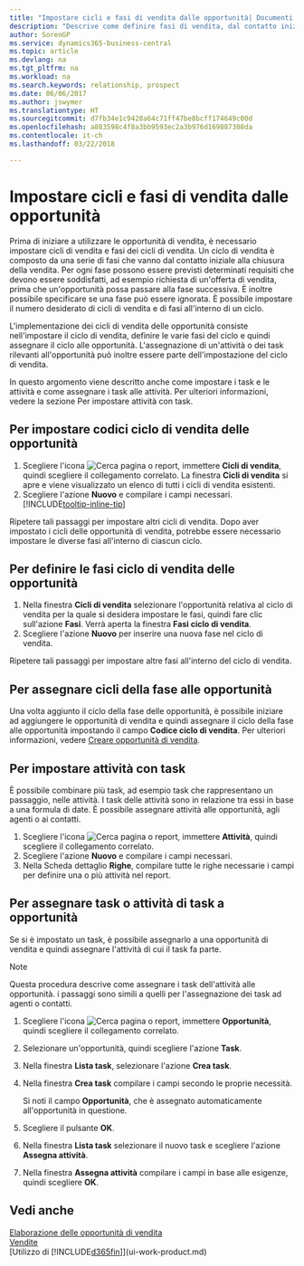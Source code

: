 ```yaml
---
title: "Impostare cicli e fasi di vendita dalle opportunità| Documenti Microsoft"
description: "Descrive come definire fasi di vendita, dal contatto iniziale alla chiusura, per creare un ciclo di vendita e assegnarlo alle opportunità in Business Central."
author: SorenGP
ms.service: dynamics365-business-central
ms.topic: article
ms.devlang: na
ms.tgt_pltfrm: na
ms.workload: na
ms.search.keywords: relationship, prospect
ms.date: 06/06/2017
ms.author: jswymer
ms.translationtype: HT
ms.sourcegitcommit: d7fb34e1c9428a64c71ff47be8bcff174649c00d
ms.openlocfilehash: a883598c4f8a3bb9593ec2a3b976d169887308da
ms.contentlocale: it-ch
ms.lasthandoff: 03/22/2018

---
```

# <a name="set-up-opportunity-sales-cycles-and-cycle-stages"></a>Impostare cicli e fasi di vendita dalle opportunità
Prima di iniziare a utilizzare le opportunità di vendita, è necessario impostare cicli di vendita e fasi dei cicli di vendita. Un ciclo di vendita è composto da una serie di fasi che vanno dal contatto iniziale alla chiusura della vendita. Per ogni fase possono essere previsti determinati requisiti che devono essere soddisfatti, ad esempio richiesta di un'offerta di vendita, prima che un'opportunità possa passare alla fase successiva. È inoltre possibile specificare se una fase può essere ignorata. È possibile impostare il numero desiderato di cicli di vendita e di fasi all'interno di un ciclo.

L'implementazione dei cicli di vendita delle opportunità consiste nell'impostare il ciclo di vendita, definire le varie fasi del ciclo e quindi assegnare il ciclo alle opportunità. L'assegnazione di un'attività o dei task rilevanti all'opportunità può inoltre essere parte dell'impostazione del ciclo di vendita.

In questo argomento viene descritto anche come impostare i task e le attività e come assegnare i task alle attività. Per ulteriori informazioni, vedere la sezione Per impostare attività con task.

## <a name="to-set-up-opportunity-sales-cycle-codes"></a>Per impostare codici ciclo di vendita delle opportunità
1. Scegliere l'icona ![Cerca pagina o report](media/ui-search/search_small.png "icona Cerca pagina o report"), immettere **Cicli di vendita**, quindi scegliere il collegamento correlato. La finestra **Cicli di vendita** si apre e viene visualizzato un elenco di tutti i cicli di vendita esistenti.
2. Scegliere l'azione **Nuovo** e compilare i campi necessari. [!INCLUDE[tooltip-inline-tip](includes/tooltip-inline-tip_md.md)]

Ripetere tali passaggi per impostare altri cicli di vendita. Dopo aver impostato i cicli delle opportunità di vendita, potrebbe essere necessario impostare le diverse fasi all'interno di ciascun ciclo.

## <a name="to-define-opportunity-sales-cycle-stages"></a>Per definire le fasi ciclo di vendita delle opportunità
1. Nella finestra **Cicli di vendita** selezionare l'opportunità relativa al ciclo di vendita per la quale si desidera impostare le fasi, quindi fare clic sull'azione **Fasi**. Verrà aperta la finestra **Fasi ciclo di vendita**.
2. Scegliere l'azione **Nuovo** per inserire una nuova fase nel ciclo di vendita.

Ripetere tali passaggi per impostare altre fasi all'interno del ciclo di vendita.

## <a name="to-assign-stage-cycles-to-opportunities"></a>Per assegnare cicli della fase alle opportunità
Una volta aggiunto il ciclo della fase delle opportunità, è possibile iniziare ad aggiungere le opportunità di vendita e quindi assegnare il ciclo della fase alle opportunità impostando il campo **Codice ciclo di vendita**. Per ulteriori informazioni, vedere [Creare opportunità di vendita](marketing-how-create-opportunities.md).

## <a name="to-set-up-activities-with-tasks"></a>Per impostare attività con task
È possibile combinare più task, ad esempio task che rappresentano un passaggio, nelle attività. I task delle attività sono in relazione tra essi in base a una formula di date. È possibile assegnare attività alle opportunità, agli agenti o ai contatti.

1. Scegliere l'icona ![Cerca pagina o report](media/ui-search/search_small.png "icona Cerca pagina o report"), immettere **Attività**, quindi scegliere il collegamento correlato.
2. Scegliere l'azione **Nuovo** e compilare i campi necessari.
3. Nella Scheda dettaglio **Righe**, compilare tutte le righe necessarie i campi per definire una o più attività nel report.

## <a name="to-assign-tasks-or-activities-of-tasks-to-opportunities"></a>Per assegnare task o attività di task a opportunità
Se si è impostato un task, è possibile assegnarlo a una opportunità di vendita e quindi assegnare l'attività di cui il task fa parte.

> [!NOTE]  
>   Questa procedura descrive come assegnare i task dell'attività alle opportunità. i passaggi sono simili a quelli per l'assegnazione dei task ad agenti o contatti.

1. Scegliere l'icona ![Cerca pagina o report](media/ui-search/search_small.png "icona Cerca pagina o report"), immettere **Opportunità**, quindi scegliere il collegamento correlato.
2. Selezionare un'opportunità, quindi scegliere l'azione **Task**.
3. Nella finestra **Lista task**, selezionare l'azione **Crea task**.
4.  Nella finestra **Crea task** compilare i campi secondo le proprie necessità.

    Si noti il campo **Opportunità**, che è assegnato automaticamente all'opportunità in questione.
5. Scegliere il pulsante **OK**.
6. Nella finestra **Lista task** selezionare il nuovo task e scegliere l'azione **Assegna attività**.
7. Nella finestra **Assegna attività** compilare i campi in base alle esigenze, quindi scegliere **OK**.

## <a name="see-also"></a>Vedi anche
[Elaborazione delle opportunità di vendita](marketing-processing-sales-opportunities.md)  
[Vendite](sales-manage-sales.md)  
[Utilizzo di [!INCLUDE[d365fin](includes/d365fin_md.md)]](ui-work-product.md)

